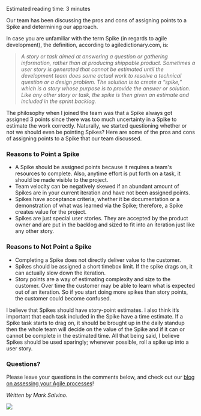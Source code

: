

Estimated reading time: 3 minutes

Our team has been discussing the pros and cons of assigning points to a Spike and determining our approach.

In case you are unfamiliar with the term Spike (in regards to agile development), the definition, according to agiledictionary.com, is:

> _A story or task aimed at answering a question or gathering information, rather than at producing shippable product. Sometimes a user story is generated that cannot be estimated until the development team does some actual work to resolve a technical question or a design problem. The solution is to create a “spike,” which is a story whose purpose is to provide the answer or solution. Like any other story or task, the spike is then given an estimate and included in the sprint backlog._

The philosophy when I joined the team was that a Spike always got assigned 3 points since there was too much uncertainty in a Spike to estimate the work correctly. Naturally, we started questioning whether or not we should even be pointing Spikes? Here are some of the pros and cons of assigning points to a Spike that our team discussed.

### Reasons to Point a Spike

- A Spike should be assigned points because it requires a team's resources to complete. Also, anytime effort is put forth on a task, it should be made visible to the project.
- Team velocity can be negatively skewed if an abundant amount of Spikes are in your current iteration and have not been assigned points.
- Spikes have acceptance criteria, whether it be documentation or a demonstration of what was learned via the Spike; therefore, a Spike creates value for the project.
- Spikes are just special user stories. They are accepted by the product owner and are put in the backlog and sized to fit into an iteration just like any other story.

### Reasons to Not Point a Spike

- Completing a Spike does not directly deliver value to the customer.
- Spikes should be assigned a short timebox limit. If the spike drags on, it can actually slow down the iteration.
- Story points are a way of estimating complexity and size to the customer. Over time the customer may be able to learn what is expected out of an iteration. So if you start doing more spikes than story points, the customer could become confused.

I believe that Spikes should have story-point estimates. I also think it’s important that each task included in the Spike have a time estimate. If a Spike task starts to drag on, it should be brought up in the daily standup then the whole team will decide on the value of the Spike and if it can or cannot be complete in the estimated time. All that being said, I believe Spikes should be used sparingly; whenever possible, roll a spike up into a user story.

### Questions?

Please leave your questions in the comments below, and check out our [blog on assessing your Agile processes](https://intellitect.com/demystified-agile/)!

_Written by Mark Salvino._

![](https://intellitect.comhttps://intellitect.com/wp-content/uploads/2021/04/blog-job-ad-2-1024x129.webp)
